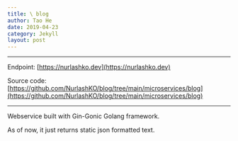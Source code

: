 ```yaml
---
title: \ blog
author: Tao He
date: 2019-04-23
category: Jekyll
layout: post
---
```


---

Endpoint: [https://nurlashko.dev](https://nurlashko.dev)

Source code: [https://github.com/NurlashKO/blog/tree/main/microservices/blog](https://github.com/NurlashKO/blog/tree/main/microservices/blog)

---


Webservice built with Gin-Gonic Golang framework.

As of now, it just returns static json formatted text.